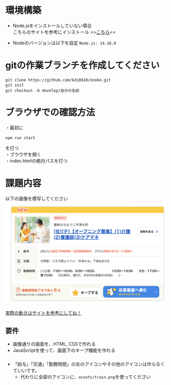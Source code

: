 # 環境構築
* Node.jsをインストールしていない場合  
こちらのサイトを参考にインストール >>[こちら](https://qiita.com/mame_daifuku/items/373daf5f49ee585ea498)<<  

* Nodeのバージョンは以下を設定
`Node.js: 14.16.0`

# gitの作業ブランチを作成してください
```
git clone https://github.com/kdi0618/onoke.git
git init
git checkout -b develop/自分の名前
```

# ブラウザでの確認方法
・最初に
```
npm run start
```
を打つ  
・ブラウザを開く  
・index.htmlの絶対パスを打つ

# 課題内容
以下の画像を模写してください  
![](./assets/practice.png)  

[実際の動きはサイトを参考にしてね！](https://townwork.net/joSrchRsltList/?ac=041&slc=0113&suc=01&svos=SCP01030101Salary0113)

## 要件
* 画像通りの画面を、HTML, CSSで作れる
* JavaScriptを使って、画面下のキープ機能を作れる

### 
* 「給与」「交通」「勤務時間」の左のアイコンやその他のアイコンは作らなくていいです。  
  * 代わりに全部のアイコンに、`assets/train.png`を使ってください